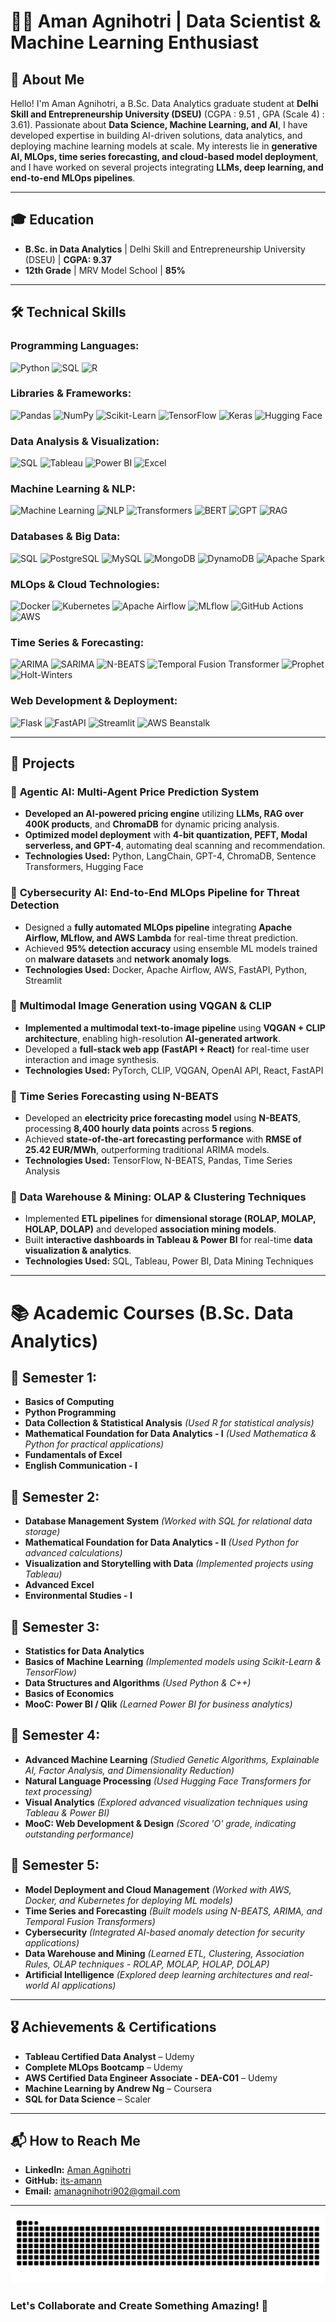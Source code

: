 # 🧑‍💻 Aman Agnihotri | Data Scientist & Machine Learning Enthusiast  

## 🌟 About Me  
Hello! I'm Aman Agnihotri, a B.Sc. Data Analytics graduate student at **Delhi Skill and Entrepreneurship University (DSEU)** (CGPA : 9.51 , GPA (Scale 4) : 3.61). Passionate about **Data Science, Machine Learning, and AI**, I have developed expertise in building AI-driven solutions, data analytics, and deploying machine learning models at scale. My interests lie in **generative AI, MLOps, time series forecasting, and cloud-based model deployment**, and I have worked on several projects integrating **LLMs, deep learning, and end-to-end MLOps pipelines**.

---

## 🎓 Education  
- **B.Sc. in Data Analytics** | Delhi Skill and Entrepreneurship University (DSEU) | **CGPA: 9.37**  
- **12th Grade** | MRV Model School | **85%**  


---

## **🛠 Technical Skills**  

### **Programming Languages:**  
![Python](https://img.shields.io/badge/-Python-3776AB?style=flat-square&logo=python&logoColor=white)  ![SQL](https://img.shields.io/badge/-SQL-4479A1?style=flat-square&logo=postgresql&logoColor=white) ![R](https://img.shields.io/badge/-R-276DC3?style=flat-square&logo=r&logoColor=white)  

### **Libraries & Frameworks:**  
![Pandas](https://img.shields.io/badge/-Pandas-150458?style=flat-square&logo=pandas&logoColor=white) ![NumPy](https://img.shields.io/badge/-NumPy-013243?style=flat-square&logo=numpy&logoColor=white) ![Scikit-Learn](https://img.shields.io/badge/-Scikit_Learn-F7931E?style=flat-square&logo=scikitlearn&logoColor=white) ![TensorFlow](https://img.shields.io/badge/-TensorFlow-FF6F00?style=flat-square&logo=tensorflow&logoColor=white) ![Keras](https://img.shields.io/badge/-Keras-D00000?style=flat-square&logo=keras&logoColor=white) ![Hugging Face](https://img.shields.io/badge/-Hugging_Face-FFBF00?style=flat-square&logo=huggingface&logoColor=white)  

### **Data Analysis & Visualization:**  
![SQL](https://img.shields.io/badge/-SQL-4479A1?style=flat-square&logo=postgresql&logoColor=white) ![Tableau](https://img.shields.io/badge/-Tableau-E97627?style=flat-square&logo=tableau&logoColor=white) ![Power BI](https://img.shields.io/badge/-Power_BI-F2C811?style=flat-square&logo=powerbi&logoColor=black) ![Excel](https://img.shields.io/badge/-Excel-217346?style=flat-square&logo=microsoft-excel&logoColor=white)  

### **Machine Learning & NLP:**  
![Machine Learning](https://img.shields.io/badge/-Machine_Learning-FF6F00?style=flat-square&logo=tensorflow&logoColor=white) ![NLP](https://img.shields.io/badge/-NLP-DC322F?style=flat-square&logo=python&logoColor=white) ![Transformers](https://img.shields.io/badge/-Transformers-FFBF00?style=flat-square&logo=huggingface&logoColor=white) ![BERT](https://img.shields.io/badge/-BERT-FFC107?style=flat-square&logo=tensorflow&logoColor=white) ![GPT](https://img.shields.io/badge/-GPT-0084FF?style=flat-square&logo=openaichatgpt&logoColor=white) ![RAG](https://img.shields.io/badge/-Retrieval_Augmented_Generation-663399?style=flat-square&logo=openaichatgpt&logoColor=white)  

### **Databases & Big Data:**  
![SQL](https://img.shields.io/badge/-SQL-4479A1?style=flat-square&logo=postgresql&logoColor=white) ![PostgreSQL](https://img.shields.io/badge/-PostgreSQL-336791?style=flat-square&logo=postgresql&logoColor=white) ![MySQL](https://img.shields.io/badge/-MySQL-4479A1?style=flat-square&logo=mysql&logoColor=white) ![MongoDB](https://img.shields.io/badge/-MongoDB-47A248?style=flat-square&logo=mongodb&logoColor=white) ![DynamoDB](https://img.shields.io/badge/-DynamoDB-4053D6?style=flat-square&logo=amazondynamodb&logoColor=white) ![Apache Spark](https://img.shields.io/badge/-Apache_Spark-E25A1C?style=flat-square&logo=apachespark&logoColor=white)  

### **MLOps & Cloud Technologies:**  
![Docker](https://img.shields.io/badge/-Docker-2496ED?style=flat-square&logo=docker&logoColor=white) ![Kubernetes](https://img.shields.io/badge/-Kubernetes-326CE5?style=flat-square&logo=kubernetes&logoColor=white) ![Apache Airflow](https://img.shields.io/badge/-Apache_Airflow-017CEE?style=flat-square&logo=apacheairflow&logoColor=white) ![MLflow](https://img.shields.io/badge/-MLflow-0194E2?style=flat-square&logo=mlflow&logoColor=white) ![GitHub Actions](https://img.shields.io/badge/-GitHub_Actions-2088FF?style=flat-square&logo=githubactions&logoColor=white) ![AWS](https://img.shields.io/badge/-AWS-232F3E?style=flat-square&logo=amazonaws&logoColor=white)  

### **Time Series & Forecasting:**  
![ARIMA](https://img.shields.io/badge/-ARIMA-663399?style=flat-square&logo=scipy&logoColor=white) ![SARIMA](https://img.shields.io/badge/-SARIMA-800080?style=flat-square&logo=scipy&logoColor=white) ![N-BEATS](https://img.shields.io/badge/-N_BEATS-8A2BE2?style=flat-square&logo=pytorch&logoColor=white) ![Temporal Fusion Transformer](https://img.shields.io/badge/-TFT-663399?style=flat-square&logo=tensorflow&logoColor=white) ![Prophet](https://img.shields.io/badge/-Prophet-008080?style=flat-square&logo=python&logoColor=white) ![Holt-Winters](https://img.shields.io/badge/-Holt_Winters-FF5733?style=flat-square&logo=scipy&logoColor=white)  

### **Web Development & Deployment:**  
![Flask](https://img.shields.io/badge/-Flask-000000?style=flat-square&logo=flask&logoColor=white) ![FastAPI](https://img.shields.io/badge/-FastAPI-009688?style=flat-square&logo=fastapi&logoColor=white) ![Streamlit](https://img.shields.io/badge/-Streamlit-FF4B4B?style=flat-square&logo=streamlit&logoColor=white) ![AWS Beanstalk](https://img.shields.io/badge/-AWS_Beanstalk-232F3E?style=flat-square&logo=amazonaws&logoColor=white)  

---

## 🚀 Projects  

### 🔹 **Agentic AI: Multi-Agent Price Prediction System**  
- **Developed an AI-powered pricing engine** utilizing **LLMs, RAG over 400K products**, and **ChromaDB** for dynamic pricing analysis.  
- **Optimized model deployment** with **4-bit quantization, PEFT, Modal serverless, and GPT-4**, automating deal scanning and recommendation.  
- **Technologies Used:** Python, LangChain, GPT-4, ChromaDB, Sentence Transformers, Hugging Face  

### 🔹 **Cybersecurity AI: End-to-End MLOps Pipeline for Threat Detection**  
- Designed a **fully automated MLOps pipeline** integrating **Apache Airflow, MLflow, and AWS Lambda** for real-time threat prediction.  
- Achieved **95% detection accuracy** using ensemble ML models trained on **malware datasets** and **network anomaly logs**.  
- **Technologies Used:** Docker, Apache Airflow, AWS, FastAPI, Python, Streamlit  

### 🔹 **Multimodal Image Generation using VQGAN & CLIP**  
- **Implemented a multimodal text-to-image pipeline** using **VQGAN + CLIP architecture**, enabling high-resolution **AI-generated artwork**.  
- Developed a **full-stack web app (FastAPI + React)** for real-time user interaction and image synthesis.  
- **Technologies Used:** PyTorch, CLIP, VQGAN, OpenAI API, React, FastAPI  

### 🔹 **Time Series Forecasting using N-BEATS**  
- Developed an **electricity price forecasting model** using **N-BEATS**, processing **8,400 hourly data points** across **5 regions**.  
- Achieved **state-of-the-art forecasting performance** with **RMSE of 25.42 EUR/MWh**, outperforming traditional ARIMA models.  
- **Technologies Used:** TensorFlow, N-BEATS, Pandas, Time Series Analysis  

### 🔹 **Data Warehouse & Mining: OLAP & Clustering Techniques**  
- Implemented **ETL pipelines** for **dimensional storage (ROLAP, MOLAP, HOLAP, DOLAP)** and developed **association mining models**.  
- Built **interactive dashboards in Tableau & Power BI** for real-time **data visualization & analytics**.  
- **Technologies Used:** SQL, Tableau, Power BI, Data Mining Techniques  

---

# **📚 Academic Courses (B.Sc. Data Analytics)**  

## **📌 Semester 1:**  
- **Basics of Computing**  
- **Python Programming**  
- **Data Collection & Statistical Analysis** *(Used R for statistical analysis)*  
- **Mathematical Foundation for Data Analytics - I** *(Used Mathematica & Python for practical applications)*  
- **Fundamentals of Excel**  
- **English Communication - I**  

## **📌 Semester 2:**  
- **Database Management System** *(Worked with SQL for relational data storage)*  
- **Mathematical Foundation for Data Analytics - II** *(Used Python for advanced calculations)*  
- **Visualization and Storytelling with Data** *(Implemented projects using Tableau)*  
- **Advanced Excel**  
- **Environmental Studies - I**  

## **📌 Semester 3:**  
- **Statistics for Data Analytics**  
- **Basics of Machine Learning** *(Implemented models using Scikit-Learn & TensorFlow)*  
- **Data Structures and Algorithms** *(Used Python & C++)*  
- **Basics of Economics**  
- **MooC: Power BI / Qlik** *(Learned Power BI for business analytics)*  

## **📌 Semester 4:**  
- **Advanced Machine Learning** *(Studied Genetic Algorithms, Explainable AI, Factor Analysis, and Dimensionality Reduction)*  
- **Natural Language Processing** *(Used Hugging Face Transformers for text processing)*  
- **Visual Analytics** *(Explored advanced visualization techniques using Tableau & Power BI)*  
- **MooC: Web Development & Design** *(Scored 'O' grade, indicating outstanding performance)*  

## **📌 Semester 5:**  
- **Model Deployment and Cloud Management** *(Worked with AWS, Docker, and Kubernetes for deploying ML models)*  
- **Time Series and Forecasting** *(Built models using N-BEATS, ARIMA, and Temporal Fusion Transformers)*  
- **Cybersecurity** *(Integrated AI-based anomaly detection for security applications)*  
- **Data Warehouse and Mining** *(Learned ETL, Clustering, Association Rules, OLAP techniques - ROLAP, MOLAP, HOLAP, DOLAP)*  
- **Artificial Intelligence** *(Explored deep learning architectures and real-world AI applications)*  

---

## 🎖 Achievements & Certifications  
- **Tableau Certified Data Analyst** – Udemy  
- **Complete MLOps Bootcamp** – Udemy  
- **AWS Certified Data Engineer Associate - DEA-C01** – Udemy  
- **Machine Learning by Andrew Ng** – Coursera  
- **SQL for Data Science** – Scaler  

---

## 📬 How to Reach Me  
- **LinkedIn:** [Aman Agnihotri](https://www.linkedin.com/in/aman-agnihotri004/)  
- **GitHub:** [its-amann](https://github.com/its-amann)  
- **Email:** amanagnihotri902@gmail.com  

---
![snake gif](https://github.com/its-amann/its-amann/blob/output/github-snake-dark.svg)
### Let's Collaborate and Create Something Amazing! 🚀  


